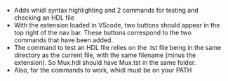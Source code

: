 - Adds whidl syntax highlighting and 2 commands for testing and checking an HDL file
- With the extension loaded in VScode, two buttons should appear in the top right of the nav bar. These buttons correspond to the two commands that have been added.
- The command to test an HDL file relies on the .tst file being in the same directory as the current file, with the same filename (minus the extension). So Mux.hdl should have Mux.tst in the same folder.
- Also, for the commands to work, whidl must be on your PATH
